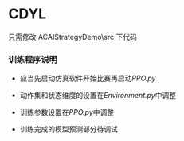 # CDYL

只需修改 ACAIStrategyDemo\src 下代码



### 训练程序说明

+ 应当先启动仿真软件开始比赛再启动*PPO.py*

+ 动作集和状态维度的设置在*Environment.py*中调整

+ 训练参数设置在*PPO.py*中调整

+ 训练完成的模型预测部分待调试

